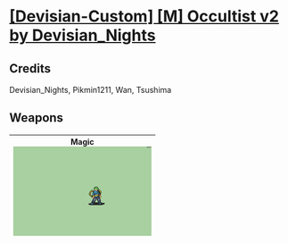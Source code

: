 # [\[Devisian-Custom\] \[M\] Occultist v2 by Devisian_Nights](./)
## Credits

Devisian_Nights, Pikmin1211, Wan, Tsushima

## Weapons

| <b>Magic</b><br/><img alt="Magic animation" src="./6.%20Magic/Magic.gif"/> |
| :---: |
